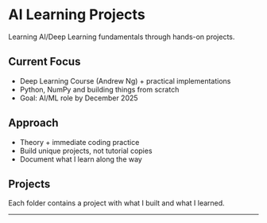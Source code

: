 # AI Learning Projects

Learning AI/Deep Learning fundamentals through hands-on projects.

## Current Focus
- Deep Learning Course (Andrew Ng) + practical implementations
- Python, NumPy and building things from scratch
- Goal: AI/ML role by December 2025

## Approach
- Theory + immediate coding practice
- Build unique projects, not tutorial copies
- Document what I learn along the way

## Projects
Each folder contains a project with what I built and what I learned.

---
